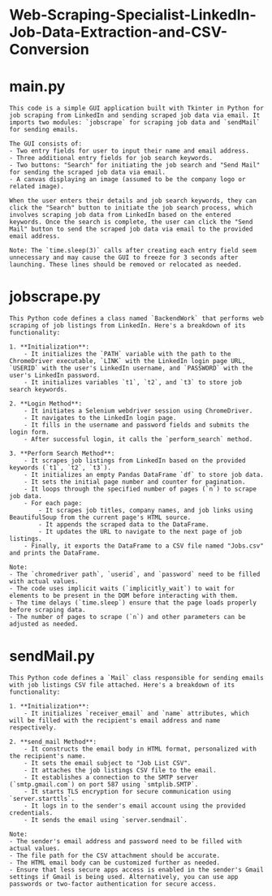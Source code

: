 # Web-Scraping-Specialist-LinkedIn-Job-Data-Extraction-and-CSV-Conversion
  # main.py
    This code is a simple GUI application built with Tkinter in Python for job scraping from LinkedIn and sending scraped job data via email. It imports two modules: `jobscrape` for scraping job data and `sendMail` for sending emails. 
    
    The GUI consists of:
    - Two entry fields for user to input their name and email address.
    - Three additional entry fields for job search keywords.
    - Two buttons: "Search" for initiating the job search and "Send Mail" for sending the scraped job data via email.
    - A canvas displaying an image (assumed to be the company logo or related image).
    
    When the user enters their details and job search keywords, they can click the "Search" button to initiate the job search process, which involves scraping job data from LinkedIn based on the entered keywords. Once the search is complete, the user can click the "Send Mail" button to send the scraped job data via email to the provided email address.
    
    Note: The `time.sleep(3)` calls after creating each entry field seem unnecessary and may cause the GUI to freeze for 3 seconds after launching. These lines should be removed or relocated as needed.
  
  # jobscrape.py
    This Python code defines a class named `BackendWork` that performs web scraping of job listings from LinkedIn. Here's a breakdown of its functionality:
    
    1. **Initialization**: 
        - It initializes the `PATH` variable with the path to the ChromeDriver executable, `LINK` with the LinkedIn login page URL, `USERID` with the user's LinkedIn username, and `PASSWORD` with the user's LinkedIn password.
        - It initializes variables `t1`, `t2`, and `t3` to store job search keywords.
    
    2. **Login Method**: 
        - It initiates a Selenium webdriver session using ChromeDriver.
        - It navigates to the LinkedIn login page.
        - It fills in the username and password fields and submits the login form.
        - After successful login, it calls the `perform_search` method.
    
    3. **Perform Search Method**: 
        - It scrapes job listings from LinkedIn based on the provided keywords (`t1`, `t2`, `t3`).
        - It initializes an empty Pandas DataFrame `df` to store job data.
        - It sets the initial page number and counter for pagination.
        - It loops through the specified number of pages (`n`) to scrape job data.
        - For each page:
            - It scrapes job titles, company names, and job links using BeautifulSoup from the current page's HTML source.
            - It appends the scraped data to the DataFrame.
            - It updates the URL to navigate to the next page of job listings.
        - Finally, it exports the DataFrame to a CSV file named "Jobs.csv" and prints the DataFrame.
    
    Note: 
    - The `chromedriver path`, `userid`, and `password` need to be filled with actual values.
    - The code uses implicit waits (`implicitly_wait`) to wait for elements to be present in the DOM before interacting with them.
    - The time delays (`time.sleep`) ensure that the page loads properly before scraping data.
    - The number of pages to scrape (`n`) and other parameters can be adjusted as needed.
  
  # sendMail.py
    This Python code defines a `Mail` class responsible for sending emails with job listings CSV file attached. Here's a breakdown of its functionality:
    
    1. **Initialization**: 
        - It initializes `receiver_email` and `name` attributes, which will be filled with the recipient's email address and name respectively.
    
    2. **send_mail Method**: 
        - It constructs the email body in HTML format, personalized with the recipient's name.
        - It sets the email subject to "Job List CSV".
        - It attaches the job listings CSV file to the email.
        - It establishes a connection to the SMTP server (`smtp.gmail.com`) on port 587 using `smtplib.SMTP`.
        - It starts TLS encryption for secure communication using `server.starttls`.
        - It logs in to the sender's email account using the provided credentials.
        - It sends the email using `server.sendmail`.
    
    Note: 
    - The sender's email address and password need to be filled with actual values.
    - The file path for the CSV attachment should be accurate.
    - The HTML email body can be customized further as needed.
    - Ensure that less secure apps access is enabled in the sender's Gmail settings if Gmail is being used. Alternatively, you can use app passwords or two-factor authentication for secure access.

